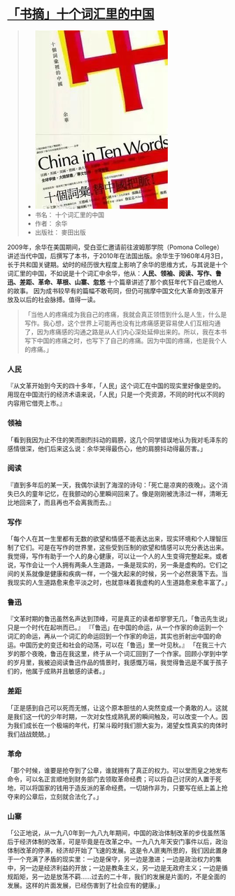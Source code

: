 # [「书摘」十个词汇里的中国](https://github.com/hadwinn/blog/issues/6)

> - ![十个词汇里的中国|200](https://raw.githubusercontent.com/hadwinn/assets/master/img/v2-5b66186159da5f6ceb6b14bdd0046ad2_b.jpg)
> - 书名： 十个词汇里的中国
> - 作者： 余华
> - 出版社： 麥田出版

2009年，余华在美国期间，受白亚仁邀请前往波姆那学院（Pomona College）讲述当代中国，后撰写了本书，于2010年在法国出版。余华生于1960年4月3日，长于共和国关键期。幼时的经历很大程度上影响了余华的思维方式，与其说是十个词汇里的中国，不如说是十个词汇中余华，他从：**人民、领袖、阅读、写作、鲁迅、差距、革命、草根、山寨、忽悠** 十个篇章讲述了那个疯狂年代下自己或他人的故事。
因为成书较早有的篇幅不敢苟同，但仍可揣摩中国文化大革命到改革开放及以后的社会脉搏。值得一读。

>「当他人的疼痛成为我自己的疼痛，我就会真正领悟到什么是人生，什么是写作。我心想，这个世界上可能再也没有比疼痛感更容易使人们互相沟通了，因为疼痛感的沟通之路是从人们内心深处延伸出来的。所以，我在本书写下中国的疼痛之时，也写下了自己的疼痛。因为中国的疼痛，也是我个人的疼痛。」
### 人民
『从文革开始到今天的四十多年，「人民」这个词汇在中国的现实里好像是空的。用现在中国流行的经济术语来说，「人民」只是一个壳资源，不同的时代以不同的内容用它借壳上市。』
### 领袖
「看到我因为止不住的笑而剧烈抖动的肩膀，这几个同学错误地认为我对毛泽东的感情很深，他们后来这么说：余华哭得最伤心，他的肩膀抖动得最厉害。」
### 阅读
『直到多年后的某一天，我偶尔读到了海涅的诗句：「死亡是凉爽的夜晚」。这个消失已久的童年记忆，在我颤动的心里瞬间回来了。像是刚刚被洗涤过一样，清晰无比地回来了，而且再也不会离我而去。』
### 写作
「每个人在其一生里都有无数的欲望和情感不能表达出来，现实环境和个人理智压制了它们。可是在写作的世界里，这些受到压制的欲望和情感可以充分表达出来。我觉得，写作有助于一个人的身心健康，可以让一个人的人生变得完整起来。或者说，写作会让一个人拥有两条人生道路，一条是现实的，另一条是虚构的。它们之间的关系就像是健康和疾病一样，一个强大起来的时候，另一个必然衰落下去。当我现实的人生道路愈来愈平淡之时，也就意味着我虚构的人生道路愈来愈丰富了。」
### 鲁迅
『文革时期的鲁迅虽然名声达到顶峰，可是真正的读者却寥寥无几，「鲁迅先生说」只是一个时代在起哄而已。』
『「鲁迅」在中国的命运，从一个作家的命运到一个词汇的命运，再从一个词汇的命运回到一个作家的命运，其实也折射出中国的命运。中国历史的变迁和社会的动荡，可以在「鲁迅」里一叶见秋。』
「在我三十六岁的那个夜晚，鲁迅在我这里，终于从一个词汇回到了一个作家。回顾小学到中学的岁月里，我被迫阅读鲁迅作品的情景时，我感慨万端，我觉得鲁迅是不属于孩子们的，他属于成熟并且敏感的读者。」
### 差距
「正是感到自己可以死而无憾，让这个原本胆怯的人突然变成一个勇敢的人。这就是我们这一代的少年时期，一次对女性成熟乳房的瞬间触及，可以改变一个人。因为我们成长在一个极端的年代，打架斗殴时我们胆大妄为，渴望女性真实的肉体时我们战战兢兢。」
###  革命
「那个时候，谁要是抢夺到了公章，谁就拥有了真正的权力。可以堂而皇之地发布命令，可以名正言顺地到财务部门去领取革命经费；可以将自己讨厌的人置于死地，可以将国家的钱用于造反派的革命经费。一切胡作非为，只要写在纸上盖上抢夺来的公章后，立刻就合法化了。」
### 山寨
「公正地说，从一九八0年到一九八九年期间，中国的政治体制改革的步伐虽然落后于经济体制的改革，可是毕竟是在改革之中。一九八九年天安门事件以后，政治体制改革的停滞，经济却开始了飞速的发展。这是令人匪夷所思的，我们因此置身于一个充满了矛盾的现实里：一边是保守，另一边是激进；一边是政治权力的集中，另一边是经济利益的开放；一边是教条主义，另一边是无政府主义；一边是循规蹈矩，另一边是放荡不羁……过去的二十年，我们的发展是片面的，不是全面的发展。这样的片面发展，已经伤害到了社会应有的健康。」

